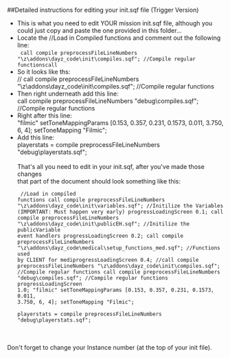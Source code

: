 ##Detailed instructions for editing your init.sqf file (Trigger Version)

* This is what you need to edit YOUR mission init.sqf file, although you could just copy and paste the one provided in this folder...<br/>
* Locate the //Load in Compiled functions and comment out the following line:<br/>
 <code> call compile preprocessFileLineNumbers "\z\addons\dayz_code\init\compiles.sqf";				//Compile regular functionscall</code>
* So it looks like ths:<br/>
  // call compile preprocessFileLineNumbers "\z\addons\dayz_code\init\compiles.sqf";  			//Compile regular functions<br/>
* Then right underneath add this line:<br/>
  call compile preprocessFileLineNumbers "debug\compiles.sqf";				//Compile regular functions<br/>
* Right after this line:<br/>
  "filmic" setToneMappingParams [0.153, 0.357, 0.231, 0.1573, 0.011, 3.750, 6, 4]; setToneMapping "Filmic";<br/>
* Add this line:<br/>
  playerstats = compile preprocessFileLineNumbers "debug\playerstats.sqf";
<br/><br/>
  That's all you need to edit in your init.sqf, after you've made those changes<br/>that part of the document should look something like this:
<br/><pre><code>  //Load in compiled functions
  call compile preprocessFileLineNumbers "\z\addons\dayz_code\init\variables.sqf";				//Initilize the Variables (IMPORTANT: Must happen very early)
  progressLoadingScreen 0.1;
  call compile preprocessFileLineNumbers "\z\addons\dayz_code\init\publicEH.sqf";				//Initilize the publicVariable event handlers
  progressLoadingScreen 0.2;
  call compile preprocessFileLineNumbers "\z\addons\dayz_code\medical\setup_functions_med.sqf";	//Functions used by CLIENT for mediprogressLoadingScreen 0.4;
  //call compile preprocessFileLineNumbers "\z\addons\dayz_code\init\compiles.sqf";				//Compile regular functions
  call compile preprocessFileLineNumbers "debug\compiles.sqf";				//Compile regular functions
   progressLoadingScreen 1.0;
  "filmic" setToneMappingParams [0.153, 0.357, 0.231, 0.1573, 0.011, 3.750, 6, 4]; setToneMapping "Filmic";  
  playerstats = compile preprocessFileLineNumbers "debug\playerstats.sqf";
</code></pre>

<br/><br/>
Don't forget to change your Instance number (at the top of your init file).
<br/><br/>
